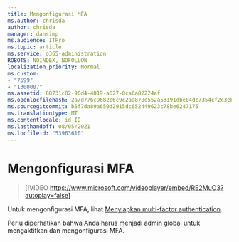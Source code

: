 ```yaml
---
title: Mengonfigurasi MFA
ms.author: chrisda
author: chrisda
manager: dansimp
ms.audience: ITPro
ms.topic: article
ms.service: o365-administration
ROBOTS: NOINDEX, NOFOLLOW
localization_priority: Normal
ms.custom:
- "7599"
- "1300007"
ms.assetid: 88731c82-90d4-4019-a627-8ca6a82224af
ms.openlocfilehash: 2a7d776c9682c6c9c2aa878e552a53191dbe04dc7354cf2c3ebb9600f1fe399c
ms.sourcegitcommit: b5f7da89a650d2915dc652449623c78be6247175
ms.translationtype: MT
ms.contentlocale: id-ID
ms.lasthandoff: 08/05/2021
ms.locfileid: "53963610"
---
```

# <a name="configure-mfa"></a>Mengonfigurasi MFA

> [!VIDEO https://www.microsoft.com/videoplayer/embed/RE2MuO3?autoplay=false]

Untuk mengonfigurasi MFA, lihat [Menyiapkan multi-factor authentication](https://docs.microsoft.com/microsoft-365/admin/security-and-compliance/set-up-multi-factor-authentication).

Perlu diperhatikan bahwa Anda harus menjadi admin global untuk mengaktifkan dan mengonfigurasi MFA.
